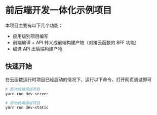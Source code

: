 # 前后端开发一体化示例项目

本项目主要有以下几个功能：

- 应用级别项目编写
- 前端编译 + API 转义成前端构建产物（对接云函数的 BFF 功能）
- 编译 API 出后端构建产物

## 快速开始

在云函数运行时项目已经启动的情况下，运行以下命令，打开网页调试即可

```bash
# 启动后端调试项目
yarn run dev-server

# 启动前端调试项目
yarn run dev-static
```
